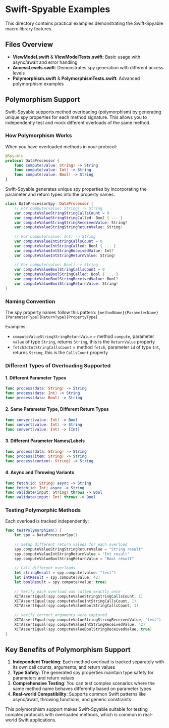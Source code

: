 # Swift-Spyable Examples

This directory contains practical examples demonstrating the Swift-Spyable macro library features.

## Files Overview

- **ViewModel.swift** & **ViewModelTests.swift**: Basic usage with async/await and error handling
- **AccessLevels.swift**: Demonstrates spy generation with different access levels
- **Polymorphism.swift** & **PolymorphismTests.swift**: Advanced polymorphism examples

## Polymorphism Support

Swift-Spyable supports method overloading (polymorphism) by generating unique spy properties for each method signature. This allows you to independently test and mock different overloads of the same method.

### How Polymorphism Works

When you have overloaded methods in your protocol:

```swift
@Spyable
protocol DataProcessor {
    func compute(value: String) -> String
    func compute(value: Int) -> String
    func compute(value: Bool) -> String
}
```

Swift-Spyable generates unique spy properties by incorporating the parameter and return types into the property names:

```swift
class DataProcessorSpy: DataProcessor {
    // For compute(value: String) -> String
    var computeValueStringStringCallsCount = 0
    var computeValueStringStringCalled: Bool { ... }
    var computeValueStringStringReceivedValue: String?
    var computeValueStringStringReturnValue: String!
    
    // For compute(value: Int) -> String  
    var computeValueIntStringCallsCount = 0
    var computeValueIntStringCalled: Bool { ... }
    var computeValueIntStringReceivedValue: Int?
    var computeValueIntStringReturnValue: String!
    
    // For compute(value: Bool) -> String
    var computeValueBoolStringCallsCount = 0
    var computeValueBoolStringCalled: Bool { ... }
    var computeValueBoolStringReceivedValue: Bool?
    var computeValueBoolStringReturnValue: String!
}
```

### Naming Convention

The spy property names follow this pattern:
`{methodName}{ParameterName}{ParameterType}{ReturnType}{PropertyType}`

Examples:
- `computeValueStringStringReturnValue` = method `compute`, parameter `value` of type `String`, returns `String`, this is the `ReturnValue` property
- `fetchIdIntStringCallsCount` = method `fetch`, parameter `id` of type `Int`, returns `String`, this is the `CallsCount` property

### Different Types of Overloading Supported

#### 1. Different Parameter Types
```swift
func process(data: String) -> String
func process(data: Int) -> String
func process(data: Bool) -> String
```

#### 2. Same Parameter Type, Different Return Types
```swift
func convert(value: Int) -> Bool
func convert(value: Int) -> String
func convert(value: Int) -> [Int]
```

#### 3. Different Parameter Names/Labels
```swift
func process(data: String) -> String
func process(item: String) -> String
func process(content: String) -> String
```

#### 4. Async and Throwing Variants
```swift
func fetch(id: String) async -> String
func fetch(id: Int) async -> String
func validate(input: String) throws -> Bool
func validate(input: Int) throws -> Bool
```

### Testing Polymorphic Methods

Each overload is tracked independently:

```swift
func testPolymorphism() {
    let spy = DataProcessorSpy()
    
    // Setup different return values for each overload
    spy.computeValueStringStringReturnValue = "String result"
    spy.computeValueIntStringReturnValue = "Int result"
    spy.computeValueBoolStringReturnValue = "Bool result"
    
    // Call different overloads
    let stringResult = spy.compute(value: "test")
    let intResult = spy.compute(value: 42)
    let boolResult = spy.compute(value: true)
    
    // Verify each overload was called exactly once
    XCTAssertEqual(spy.computeValueStringStringCallsCount, 1)
    XCTAssertEqual(spy.computeValueIntStringCallsCount, 1)
    XCTAssertEqual(spy.computeValueBoolStringCallsCount, 1)
    
    // Verify correct arguments were captured
    XCTAssertEqual(spy.computeValueStringStringReceivedValue, "test")
    XCTAssertEqual(spy.computeValueIntStringReceivedValue, 42)
    XCTAssertEqual(spy.computeValueBoolStringReceivedValue, true)
}
```

## Key Benefits of Polymorphism Support

1. **Independent Tracking**: Each method overload is tracked separately with its own call counts, arguments, and return values
2. **Type Safety**: The generated spy properties maintain type safety for parameters and return values
3. **Comprehensive Testing**: You can test complex scenarios where the same method name behaves differently based on parameter types
4. **Real-world Compatibility**: Supports common Swift patterns like async/await, throwing functions, and generic constraints

This polymorphism support makes Swift-Spyable suitable for testing complex protocols with overloaded methods, which is common in real-world Swift applications.